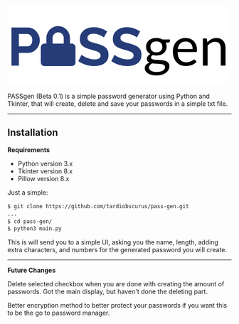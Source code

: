 ![Main Logo](./logo.png)

PASSgen (Beta 0.1) is a simple password generator using Python and Tkinter, that will create, delete and save your passwords in a simple txt file.

---

## Installation

**Requirements**
- Python version 3.x
- Tkinter version 8.x
- Pillow version 8.x

Just a simple:

```sh
$ git clone https://github.com/tardiobscurus/pass-gen.git
...
$ cd pass-gen/
$ python3 main.py
```

This is will send you to a simple UI, asking you the name, length, adding extra characters, and numbers for the generated password you will create.

---

**Future Changes**

Delete selected checkbox when you are done with creating the amount of passwords. Got the main display, but haven't done the deleting part.

Better encryption method to better protect your passwords if you want this to be the go to password manager.
